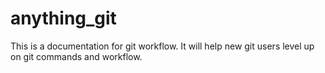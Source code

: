 # anything_git
This is a documentation for git workflow. It will help new git users level up on git commands and workflow.
